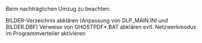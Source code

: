 Beim nachträglichen Umzug zu beachten:

BILDER-Verzeichnis abklären (Anpassung von DLP_MAIN.INI und BILDER.DBF)
Verweise von GHOSTPDF*.BAT abklären
evtl. Netzwerkmodus im Programmverteiler aktivieren

